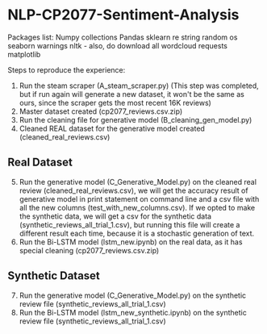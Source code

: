 # NLP-CP2077-Sentiment-Analysis
Packages list:
Numpy
collections
Pandas
sklearn
re
string
random
os
seaborn
warnings
nltk - also, do download all
wordcloud
requests
matplotlib

Steps to reproduce the experience:
1. Run the steam scraper (A_steam_scraper.py) (This step was completed, but if run again will generate a new dataset, it won't be the same as ours, since the scraper gets the most recent 16K reviews)
2. Master dataset created (cp2077_reviews.csv.zip)
3. Run the cleaning file for generative model (B_cleaning_gen_model.py)
4. Cleaned REAL dataset for the generative model created (cleaned_real_reviews.csv)
## Real Dataset
5. Run the generative model (C_Generative_Model.py) on the cleaned real review (cleaned_real_reviews.csv), we will get the accuracy result of generative model in print statement on command line and a csv file with all the new columns (test_with_new_columns.csv). If we opted to make the synthetic data, we will get a csv for the synthetic data (synthetic_reviews_all_trial_1.csv), but running this file will create a different result each time, because it is a stochastic generation of text. 
6. Run the Bi-LSTM model (lstm_new.ipynb) on the real data, as it has special cleaning (cp2077_reviews.csv.zip)
## Synthetic Dataset
7. Run the generative model (C_Generative_Model.py) on the synthetic review file (synthetic_reviews_all_trial_1.csv)
8. Run the Bi-LSTM model (lstm_new_synthetic.ipynb) on the synthetic review file (synthetic_reviews_all_trial_1.csv)